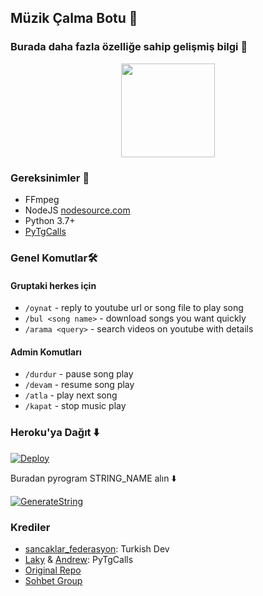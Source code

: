 <h2 align="centre">Müzik Çalma Botu 🎵</h2>

### Burada daha fazla özelliğe sahip gelişmiş bilgi 🙂

<p align="center">
  <img src="https://i.hizliresim.com/qa8xd11.jpg" width="150" height="150">
</p>

<h3>Gereksinimler 📝</h3>

- FFmpeg
- NodeJS [nodesource.com](https://nodesource.com/)
- Python 3.7+
- [PyTgCalls](https://github.com/pytgcalls/pytgcalls)

### Genel Komutlar🛠
#### Gruptaki herkes için 
- `/oynat` - reply to youtube url or song file to play song
- `/bul <song name>` - download songs you want quickly
- `/arama <query>` - search videos on youtube with details

#### Admin Komutları
- `/durdur` - pause song play
- `/devam` - resume song play
- `/atla` - play next song
- `/kapat` - stop music play

### Heroku'ya Dağıt ⬇️</h4>

[![Deploy](https://www.herokucdn.com/deploy/button.svg)](https://heroku.com/deploy?template=https://github.com/medla3/WoopMusicBot)

Buradan pyrogram STRING_NAME alın ⬇️

[![GenerateString](https://img.shields.io/badge/repl.it-generateString-yellowgreen)](https://replit.com/@SpEcHiDe/GenerateStringSession)

### Krediler
- [sancaklar_federasyon](https://t.me/sancaklar_federasyon): Turkish Dev
- [Laky](https://github.com/Laky-64) & [Andrew](https://github.com/AndrewLaneX): PyTgCalls
- [Original Repo](https://github.com/medla3/WoopMusicBot)
- [Sohbet Group](https://t.me/Sohbetutkunu)
